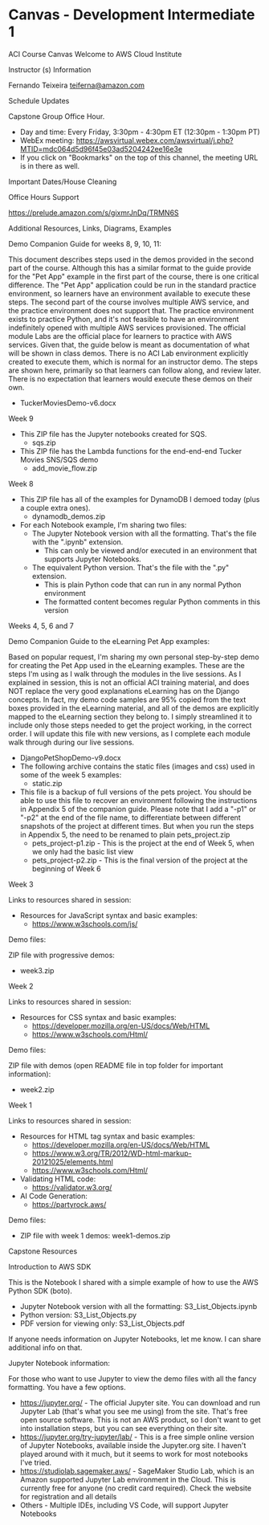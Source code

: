 # Canvas - Development Intermediate 1

ACI Course Canvas
Welcome to AWS Cloud Institute 

Instructor (s) Information

Fernando Teixeira
teiferna@amazon.com


Schedule Updates

Capstone Group Office Hour.

* Day and time: Every Friday, 3:30pm - 4:30pm ET (12:30pm - 1:30pm PT)
* WebEx meeting: https://awsvirtual.webex.com/awsvirtual/j.php?MTID=mdc064d5d96f45e03ad5204242ee16e3e
* If you click on "Bookmarks" on the top of this channel, the meeting URL is in there as well.


Important Dates/House Cleaning


Office Hours Support

https://prelude.amazon.com/s/gixmrJnDq/TRMN6S

Additional Resources, Links, Diagrams, Examples

Demo Companion Guide for weeks 8, 9, 10, 11:

This document describes steps used in the demos provided in the second part of the course. Although this has a similar format to the guide provide for the "Pet App" example in the first part of the course, there is one critical difference. The "Pet App" application could be run in the standard practice environment, so learners have an environment available to execute these steps. The second part of the course involves multiple AWS service, and the practice environment does not support that. The practice environment exists to practice Python, and it's not feasible to have an environment indefinitely opened with multiple AWS services provisioned. The official module Labs are the official place for learners to practice with AWS services.
Given that, the guide below is meant as documentation of what will be shown in class demos. There is no ACI Lab environment explicitly created to execute them, which is normal for an instructor demo. The steps are shown here, primarily so that learners can follow along, and review later. There is no expectation that learners would execute these demos on their own.

* TuckerMoviesDemo-v6.docx

Week  9

* This ZIP file has the Jupyter notebooks created for SQS. 
    * sqs.zip
* This ZIP file has the Lambda functions for the end-end-end Tucker Movies SNS/SQS demo
    * add_movie_flow.zip

Week  8

* This ZIP file has all of the examples for DynamoDB I demoed today (plus a couple extra ones). 
    * dynamodb_demos.zip
* For each Notebook example, I'm sharing two files:
    * The Jupyter Notebook version with all the formatting. That's the file with the ".ipynb" extension.
        * This can only be viewed and/or executed in an environment that supports Jupyter Notebooks.
    * The equivalent Python version. That's the file with the ".py" extension.
        * This is plain Python code that can run in any normal Python environment
        * The formatted content becomes regular Python comments in this version



Weeks 4, 5, 6 and 7

Demo Companion Guide to the eLearning Pet App examples:

Based on popular request, I'm sharing my own personal step-by-step demo for creating the Pet App used in the eLearning examples. These are the steps I'm using as I walk through the modules in the live sessions.
As I explained in session, this is not an official ACI training material, and does NOT replace the very good explanations eLearning has on the Django concepts.  In fact, my demo code samples are 95% copied from the text boxes provided in the eLearning material, and all of the demos are explicitly mapped to the eLearning section they belong to. I simply streamlined it to include only those steps needed to get the project working, in the correct order.
I will update this file with new versions, as I complete each module walk through during our live sessions.

* DjangoPetShopDemo-v9.docx
* The following archive contains the static files (images and css) used in some of the week 5 examples:
    * static.zip
* This file is a backup of full versions of the pets project. You should be able to use this file to recover an environment following the instructions in Appendix 5 of the companion guide. Please note that I add a "-p1" or "-p2" at the end of the file name, to differentiate between different snapshots of the project at different times. But when you run the steps in Appendix 5, the need to be renamed to plain pets_project.zip 
    * pets_project-p1.zip - This is the project at the end of Week 5, when we only had the basic list view
    * pets_project-p2.zip - This is the final version of the project at the beginning of Week 6




Week 3

Links to resources shared in session:

* Resources for JavaScript syntax and basic examples:
    * https://www.w3schools.com/js/

Demo files:

ZIP file with progressive demos:

* week3.zip


Week 2

Links to resources shared in session:

* Resources for CSS syntax and basic examples:
    * https://developer.mozilla.org/en-US/docs/Web/HTML
    * https://www.w3schools.com/Html/

Demo files:

ZIP file with demos (open README file in top folder for important information):

* week2.zip


Week 1

Links to resources shared in session:

* Resources for HTML tag syntax and basic examples:
    * https://developer.mozilla.org/en-US/docs/Web/HTML
    * https://www.w3.org/TR/2012/WD-html-markup-20121025/elements.html
    * https://www.w3schools.com/Html/
* Validating HTML code:
    * https://validator.w3.org/
* AI Code Generation:
    * https://partyrock.aws/

Demo files:

* ZIP file with week 1 demos: week1-demos.zip


Capstone Resources



Introduction to AWS SDK

This is the Notebook I shared with a simple example of how to use the AWS Python SDK (boto).

* Jupyter Notebook version with all the formatting: S3_List_Objects.ipynb
* Python version: S3_List_Objects.py
* PDF version for viewing only: S3_List_Objects.pdf

If anyone needs information on Jupyter Notebooks, let me know. I can share additional info on that.


Jupyter Notebook information:

For those who want to use Jupyter to view the demo files with all the fancy formatting. You have a few options.

*  https://jupyter.org/ - The official Jupyter site. You can download and run Jupyter Lab (that's what you see me using) from the site. That's free open source software. This is not an AWS product, so I don't want to get into installation steps, but you can see everything on their site.
* https://jupyter.org/try-jupyter/lab/ - This is a free simple online version of Jupyter Notebooks, available inside the Jupyter.org site. I haven't played around with it much, but it seems to work for most notebooks I've tried.
*  https://studiolab.sagemaker.aws/ - SageMaker Studio Lab, which is an Amazon supported Jupyter Lab environment in the Cloud. This is currently free for anyone (no credit card required). Check the website for registration and all details
* Others - Multiple IDEs, including VS Code, will support Jupyter Notebooks
